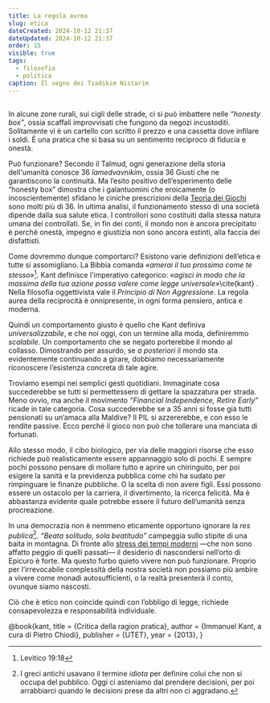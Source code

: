 ```yaml
---
title: La regola aurea
slug: etica
dateCreated: 2024-10-12 21:37
dateUpdated: 2024-10-12 21:37
order: 15
visible: true
tags:
  - filosofia
  - politica
caption: Il segno dei Tzadikim Nistarim
---
```


##

<span class="newthought">In alcune</span> zone rurali, sui cigli delle strade, ci si può imbattere nelle _“honesty box”_, ossia scaffali improvvisati che fungono da negozi  incustoditi. Solitamente vi è un cartello con scritto il prezzo e una cassetta dove infilare i soldi. È una pratica che si basa su un sentimento reciproco di fiducia e onestà.

Può funzionare? Secondo il Talmud, ogni generazione della storia dell'umanità conosce 36 _lamedvavnikim_, ossia 36 Giusti che ne garantiscono la continuità. Ma l’esito positivo dell’esperimento delle “honesty box” dimostra che i galantuomini che eroicamente (o incoscientemente) sfidano le ciniche prescrizioni della [Teoria dei Giochi](/notes/dilemma/) sono molti più di 36. In ultima analisi, il funzionamento stesso di una società dipende dalla sua salute etica. I controllori sono costituiti dalla stessa natura umana dei controllati. Se, in fin dei conti, il mondo non è ancora precipitato è perché onestà, impegno e giustizia non sono ancora estinti, alla faccia dei disfattisti.

Come dovremmo dunque comportarci? Esistono varie definizioni dell’etica e tutte si assomigliano. La Bibbia comanda _«amerai il tuo prossimo come te stesso»_[^1]. Kant definisce l’imperativo categorico: _«agisci in modo che la massima della tua azione possa valere come legge universale»_\cite{kant} . Nella filosofia oggettivista vale il _Principio di Non Aggressione_. La regola aurea della reciprocità è onnipresente, in ogni forma pensiero, antica e moderna.

[^1]: Levitico 19:18

Quindi un comportamento giusto è quello che Kant definiva _universalizzabile_, e che noi oggi, con un termine alla moda, definiremmo _scalabile_. Un comportamento che se negato porterebbe il mondo al collasso. Dimostrando per assurdo, se _a posteriori_ il mondo sta evidentemente continuando a girare, dobbiamo necessariamente riconoscere l’esistenza concreta di tale agire.

Troviamo esempi nei semplici gesti quotidiani. Immaginate cosa succederebbe se tutti si permettessero di gettare la spazzatura per strada. Meno ovvio, ma anche il movimento _“Financial Independence, Retire Early”_ ricade in tale categoria. Cosa succederebbe se a 35 anni si fosse già tutti pensionati su un’amaca alla Maldive? Il PIL si azzererebbe, e con esso le rendite passive. Ecco perché il gioco non può che tollerare una manciata di fortunati.

Allo stesso modo, il cibo biologico, per via delle maggiori risorse che esso richiede può realisticamente essere appannaggio solo di pochi. E sempre pochi possono pensare di mollare tutto e aprire un chiringuito, per poi esigere la sanità e la previdenza pubblica come chi ha sudato per rimpinguare le finanze pubbliche. O la scelta di non avere figli. Essi possono essere un ostacolo per la carriera, il divertimento, la ricerca felicità. Ma è abbastanza evidente quale potrebbe essere il futuro dell’umanità senza procreazione.

In una democrazia non è nemmeno eticamente opportuno ignorare la _res publica_[^2]. _“Beata solitudo, sola beatitudo”_ campeggia sullo stipite di una baita in montagna. Di fronte allo [stress dei tempi moderni](/notes/progresso/) —che non sono affatto peggio di quelli passati— il desiderio di nascondersi nell’orto di Epicuro è forte.
Ma questo furbo quieto vivere non può funzionare. Proprio per l’irrevocabile complessità della nostra società non possiamo più ambire a vivere come monadi autosufficienti, o la realtà presenterà il conto, ovunque siamo nascosti.

[^2]: I greci antichi usavano il termine _idiota_ per definire colui che non si occupa del pubblico. Oggi ci asteniamo dal prendere decisioni, per poi arrabbiarci quando le decisioni prese da altri non ci aggradano.

Ciò che è etico non coincide quindi con l’obbligo di legge, richiede consapevolezza e responsabilità individuale.

<bibliography>
@book{kant,
   title =     {Critica della ragion pratica},
   author =    {Immanuel Kant, a cura di Pietro Chiodi},
   publisher = {UTET},
   year =      {2013},
}
<bibliography>
